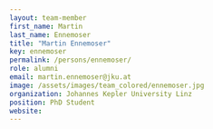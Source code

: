 ```yaml
---
layout: team-member
first_name: Martin
last_name: Ennemoser
title: "Martin Ennemoser"
key: ennemoser
permalink: /persons/ennemoser/
role: alumni
email: martin.ennemoser@jku.at
image: /assets/images/team_colored/ennemoser.jpg
organization: Johannes Kepler University Linz
position: PhD Student
website:
---
```


